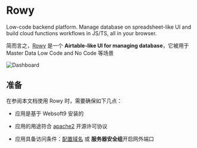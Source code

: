 # Rowy

Low-code backend platform. Manage database on spreadsheet-like UI and build cloud functions workflows in JS/TS, all in your browser.

简而言之，[Rowy](http://rowy.io/) 是一个 **Airtable-like UI for managing database**，它被用于 Master Data Low Code and No Code  等场景


![Dashboard](https://libs.websoft9.com/Websoft9/DocsPicture/zh/rowy/rowy-gui-websoft9.png)


## 准备

在参阅本文档使用 Rowy 时，需要确保如下几点：

- 应用是基于 Websoft9 安装的

- 应用的用途符合 [apache2](https://opensource.org/licenses/Apache-2.0) 开源许可协议

- 应用具备访问条件：[配置域名](./guide/appsetdomain) 或 **服务器安全组**开启网外端口